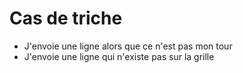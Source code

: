 # Cas de triche
- J'envoie une ligne alors que ce n'est pas mon tour
- J'envoie une ligne qui n'existe pas sur la grille
